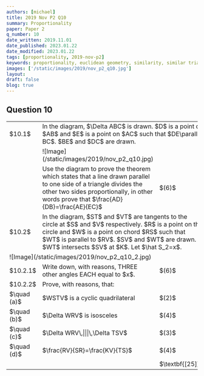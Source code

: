 ```yaml
---
authors: [michael]
title: 2019 Nov P2 Q10
summary: Proportionality
paper: Paper 2
q_number: 10
date_written: 2019.11.01
date_published: 2023.01.22
date_modified: 2023.01.22
tags: [proportionality, 2019-nov-p2]
keywords: proportionality, euclidean geometry, similarity, similar triangles, geometry, proof, 2019, november, paper 2
images: ['/static/images/2019/nov_p2_q10.jpg']
layout:
draft: false
blog: true
---
```


## Question 10

<table className="border-collapse">
  <tbody>
    <tr>
      <td>$10.1$</td>
      <td colSpan='2'>In the diagram, $\Delta ABC$ is drawn. $D$ is a point on $AB$ and $E$ is a point on $AC$ such that $DE\parallel BC$. $BE$ and $DC$ are drawn.</td>
    </tr>
    <tr>
      <td></td>
      <td>![Image](/static/images/2019/nov_p2_q10.jpg)</td>
      <td></td>
    </tr>
    <tr>   
      <td></td>
      <td>Use the diagram to prove the theorem which states that a line drawn parallel to one side of a triangle divides the other two sides proportionally, in other words prove that $\frac{AD}{DB}=\frac{AE}{EC}$</td>
      <td>$(6)$</td>
    </tr>
    <tr>
      <td>$10.2$</td>
      <td colSpan='2'>In the diagram, $ST$ and $VT$ are tangents to the circle at $S$ and $V$ respectively. $R$ is a point on the circle and $W$ is a point on chord $RS$ such that $WT$ is parallel to $RV$. $SV$ and $WT$ are drawn. $WT$ intersects $SV$ at $K$. Let $\hat S_2=x$.</td>
    </tr>
    <tr>
      <td colSpan='3'>![Image](/static/images/2019/nov_p2_q10_2.jpg)</td>
    </tr>
    <tr>   
      <td>$10.2.1$</td>
      <td>Write down, with reasons, THREE other angles EACH equal to $x$.</td>
      <td>$(6)$</td>
    </tr>
    <tr>   
      <td>$10.2.2$</td>
      <td>Prove, with reasons, that:</td>
      <td></td>
    </tr>
    <tr>   
      <td>$\quad (a)$</td>
      <td>$WSTV$ is a cyclic quadrilateral</td>
      <td>$(2)$</td>
    </tr>
    <tr>   
      <td>$\quad (b)$</td>
      <td>$\Delta WRV$ is isosceles</td>
      <td>$(4)$</td>
    </tr>
    <tr>   
      <td>$\quad (c)$</td>
      <td>$\Delta WRV\,|||\,\Delta TSV$</td>
      <td>$(3)$</td>
    </tr>
    <tr>   
      <td>$\quad (d)$</td>
      <td>$\frac{RV}{SR}=\frac{KV}{TS}$</td>
      <td>$(4)$</td>
    </tr>
    <tr>
      <td></td>
      <td></td>
      <td>$\textbf{[25]}$</td>
    </tr>
  </tbody>
</table>
